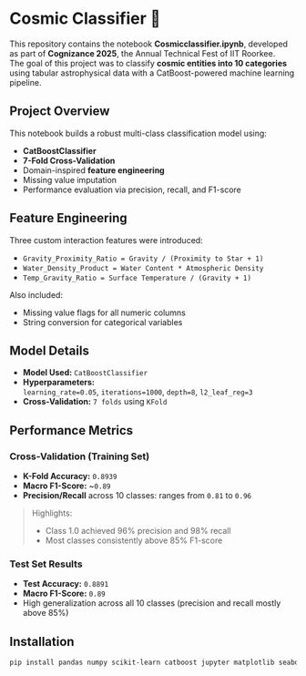 # Cosmic Classifier 🚀

This repository contains the notebook **Cosmicclassifier.ipynb**, developed as part of **Cognizance 2025**, the Annual Technical Fest of IIT Roorkee.  
The goal of this project was to classify **cosmic entities into 10 categories** using tabular astrophysical data with a CatBoost-powered machine learning pipeline.

##  Project Overview

This notebook builds a robust multi-class classification model using:
- **CatBoostClassifier**
- **7-Fold Cross-Validation**
-  Domain-inspired **feature engineering**
-  Missing value imputation
-  Performance evaluation via precision, recall, and F1-score

##  Feature Engineering

Three custom interaction features were introduced:
- `Gravity_Proximity_Ratio = Gravity / (Proximity to Star + 1)`
- `Water_Density_Product = Water Content * Atmospheric Density`
- `Temp_Gravity_Ratio = Surface Temperature / (Gravity + 1)`

Also included:
- Missing value flags for all numeric columns
- String conversion for categorical variables

## Model Details

- **Model Used:** `CatBoostClassifier`
- **Hyperparameters:**  
  `learning_rate=0.05`, `iterations=1000`, `depth=8`, `l2_leaf_reg=3`
- **Cross-Validation:** `7 folds` using `KFold`

##  Performance Metrics

###  Cross-Validation (Training Set)
- **K-Fold Accuracy:** `0.8939`
- **Macro F1-Score:** ~`0.89`
- **Precision/Recall** across 10 classes: ranges from `0.81` to `0.96`

>  Highlights:  
> - Class 1.0 achieved 96% precision and 98% recall  
> - Most classes consistently above 85% F1-score

###  Test Set Results
- **Test Accuracy:** `0.8891`
- **Macro F1-Score:** `0.89`
- High generalization across all 10 classes (precision and recall mostly above 85%)

##  Installation

```bash
pip install pandas numpy scikit-learn catboost jupyter matplotlib seaborn
